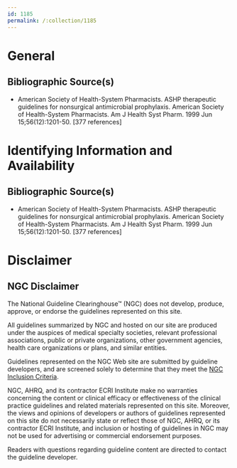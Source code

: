 ```yaml
---
id: 1185
permalink: /:collection/1185
---
```


# General

## Bibliographic Source(s)

- American Society of Health-System Pharmacists. ASHP therapeutic guidelines for nonsurgical antimicrobial prophylaxis. American Society of Health-System Pharmacists. Am J Health Syst Pharm. 1999 Jun 15;56(12):1201-50. [377 references]

# Identifying Information and Availability

## Bibliographic Source(s)

- American Society of Health-System Pharmacists. ASHP therapeutic guidelines for nonsurgical antimicrobial prophylaxis. American Society of Health-System Pharmacists. Am J Health Syst Pharm. 1999 Jun 15;56(12):1201-50. [377 references]

# Disclaimer

## NGC Disclaimer

The National Guideline Clearinghouse™ (NGC) does not develop, produce, approve, or endorse the guidelines represented on this site.

All guidelines summarized by NGC and hosted on our site are produced under the auspices of medical specialty societies, relevant professional associations, public or private organizations, other government agencies, health care organizations or plans, and similar entities.

Guidelines represented on the NGC Web site are submitted by guideline developers, and are screened solely to determine that they meet the [NGC Inclusion Criteria](/help-and-about/summaries/inclusion-criteria).

NGC, AHRQ, and its contractor ECRI Institute make no warranties concerning the content or clinical efficacy or effectiveness of the clinical practice guidelines and related materials represented on this site. Moreover, the views and opinions of developers or authors of guidelines represented on this site do not necessarily state or reflect those of NGC, AHRQ, or its contractor ECRI Institute, and inclusion or hosting of guidelines in NGC may not be used for advertising or commercial endorsement purposes.

Readers with questions regarding guideline content are directed to contact the guideline developer.


